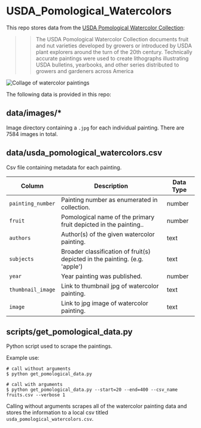 # USDA_Pomological_Watercolors

This repo stores data from the [USDA Pomological Watercolor Collection](https://usdawatercolors.nal.usda.gov/pom/home.xhtml):

> > The USDA Pomological Watercolor Collection documents fruit and nut varieties developed by growers or introduced by USDA plant explorers around the turn of the 20th century. Technically accurate paintings were used to create lithographs illustrating USDA bulletins, yearbooks, and other series distributed to growers and gardeners across America


![Collage of watercolor paintings](https://www.garrickadenbuie.com/images/project/ggpomological/pom-examples.jpg)


The following data is provided in this repo:

## data/images/*

Image directory containing a `.jpg` for each individual painting.
There are 7584 images in total.


## data/usda_pomological_watercolors.csv

Csv file containing metadata for each painting.

| Column | Description | Data Type |
|---|---|---|
| `painting_number` | Painting number as enumerated in collection. | number |
| `fruit` | Pomological name of the primary fruit depicted in the painting..| number |
| `authors` |  Author(s) of the given watercolor painting. | text |
| `subjects` | Broader classification of fruit(s) depicted in the painting. (e.g. 'apple') | text |
| `year` | Year painting was published. | number |
| `thumbnail_image` | Link to thumbnail jpg of watercolor painting. | text |
| `image` | Link to jpg image of watercolor painting. | text |

## scripts/get_pomological_data.py

Python script used to scrape the paintings.

Example use:

```
# call without arguments
$ python get_pomological_data.py

# call with arguments
$ python get_pomological_data.py --start=20 --end=400 --csv_name fruits.csv --verbose 1
```

Calling without arguments scrapes all of the watercolor painting data and stores 
the information to a local csv titled `usda_pomological_watercolors.csv`.

